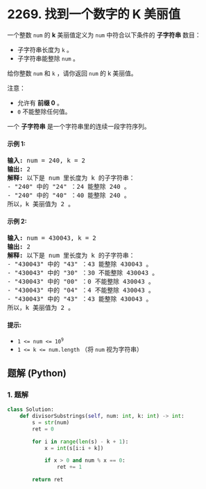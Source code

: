 # 2269. 找到一个数字的 K 美丽值
一个整数 `num` 的 **k** 美丽值定义为 `num` 中符合以下条件的 **子字符串** 数目：
* 子字符串长度为 `k` 。
* 子字符串能整除 `num` 。

给你整数 `num` 和 `k` ，请你返回 `num` 的 k 美丽值。

注意：
* 允许有 **前缀 0** 。
* `0` 不能整除任何值。

一个 **子字符串** 是一个字符串里的连续一段字符序列。

#### 示例 1:
<pre>
<strong>输入:</strong> num = 240, k = 2
<strong>输出:</strong> 2
<strong>解释:</strong> 以下是 num 里长度为 k 的子字符串：
- "240" 中的 "24" ：24 能整除 240 。
- "240" 中的 "40" ：40 能整除 240 。
所以，k 美丽值为 2 。
</pre>

#### 示例 2:
<pre>
<strong>输入:</strong> num = 430043, k = 2
<strong>输出:</strong> 2
<strong>解释:</strong> 以下是 num 里长度为 k 的子字符串：
- "430043" 中的 "43" ：43 能整除 430043 。
- "430043" 中的 "30" ：30 不能整除 430043 。
- "430043" 中的 "00" ：0 不能整除 430043 。
- "430043" 中的 "04" ：4 不能整除 430043 。
- "430043" 中的 "43" ：43 能整除 430043 。
所以，k 美丽值为 2 。
</pre>

#### 提示:
* <code>1 <= num <= 10<sup>9</sup></code>
* `1 <= k <= num.length` （将 `num` 视为字符串）

## 题解 (Python)

### 1. 题解
```Python
class Solution:
    def divisorSubstrings(self, num: int, k: int) -> int:
        s = str(num)
        ret = 0

        for i in range(len(s) - k + 1):
            x = int(s[i:i + k])

            if x > 0 and num % x == 0:
                ret += 1

        return ret
```
